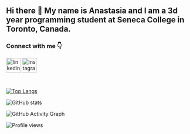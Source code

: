 ## Hi there 👋 My name is Anastasia and I am a 3d year programming student at Seneca College in Toronto, Canada.

<!--
**akhomochkina/akhomochkina** is a ✨ _special_ ✨ repository because its `README.md` (this file) appears on your GitHub profile.

Here are some ideas to get you started:

- 🔭 I’m currently working on ...
- 🌱 I’m currently learning ...
- 👯 I’m looking to collaborate on ...
- 🤔 I’m looking for help with ...
- 💬 Ask me about ...
- 📫 How to reach me: ...
- 😄 Pronouns: ...
- ⚡ Fun fact: ...
-->
### Connect with me :point_down:

[<img align='left' src='https://cdn.jsdelivr.net/npm/simple-icons@3.0.1/icons/linkedin.svg' alt='linkedin' height='40'>](https://www.linkedin.com/in/akhomochkina/) [<img align='left' src='https://cdn.jsdelivr.net/npm/simple-icons@3.0.1/icons/instagram.svg' alt='instagram' height='40'>](https://www.instagram.com/secretdiariesofacodegirl/)  

<br />
<br />
<br />
<br />

[![Top Langs](https://github-readme-stats.vercel.app/api/top-langs/?username=akhomochkina)](https://github.com/anuraghazra/github-readme-stats)

![GitHub stats](https://github-readme-stats.vercel.app/api?username=akhomochkina&show_icons=true)  

![GitHub Activity Graph](https://activity-graph.herokuapp.com/graph?username=akhomochkina)  

![Profile views](https://gpvc.arturio.dev/akhomochkina)  
